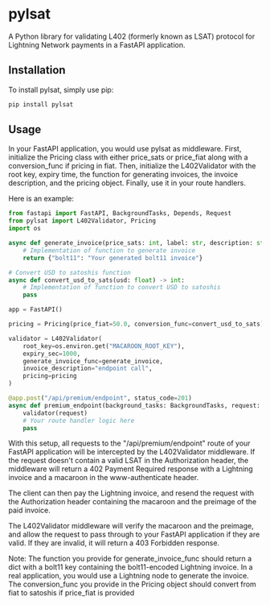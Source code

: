 # pylsat

A Python library for validating L402 (formerly known as LSAT) protocol for Lightning Network payments in a FastAPI application.

## Installation

To install pylsat, simply use pip:

```bash
pip install pylsat
```

## Usage
In your FastAPI application, you would use pylsat as middleware. First, initialize the Pricing class with either price_sats or price_fiat along with a conversion_func if pricing in fiat. Then, initialize the L402Validator with the root key, expiry time, the function for generating invoices, the invoice description, and the pricing object. Finally, use it in your route handlers.

Here is an example:
```python
from fastapi import FastAPI, BackgroundTasks, Depends, Request
from pylsat import L402Validator, Pricing
import os

async def generate_invoice(price_sats: int, label: str, description: str) -> dict:
    # Implementation of function to generate invoice
    return {"bolt11": "Your generated bolt11 invoice"}

# Convert USD to satoshis function
async def convert_usd_to_sats(usd: float) -> int:
    # Implementation of function to convert USD to satoshis
    pass

app = FastAPI()

pricing = Pricing(price_fiat=50.0, conversion_func=convert_usd_to_sats)

validator = L402Validator(
    root_key=os.environ.get("MACAROON_ROOT_KEY"),
    expiry_sec=1000,
    generate_invoice_func=generate_invoice,
    invoice_description="endpoint call",
    pricing=pricing
)

@app.post("/api/premium/endpoint", status_code=201)
async def premium_endpoint(background_tasks: BackgroundTasks, request: Request):
    validator(request)
    # Your route handler logic here
    pass
```
With this setup, all requests to the "/api/premium/endpoint" route of your FastAPI application will be intercepted by the L402Validator middleware. If the request doesn't contain a valid LSAT in the Authorization header, the middleware will return a 402 Payment Required response with a Lightning invoice and a macaroon in the www-authenticate header.

The client can then pay the Lightning invoice, and resend the request with the Authorization header containing the macaroon and the preimage of the paid invoice.

The L402Validator middleware will verify the macaroon and the preimage, and allow the request to pass through to your FastAPI application if they are valid. If they are invalid, it will return a 403 Forbidden response.

Note: The function you provide for generate_invoice_func should return a dict with a bolt11 key containing the bolt11-encoded Lightning invoice. In a real application, you would use a Lightning node to generate the invoice. The conversion_func you provide in the Pricing object should convert from fiat to satoshis if price_fiat is provided
